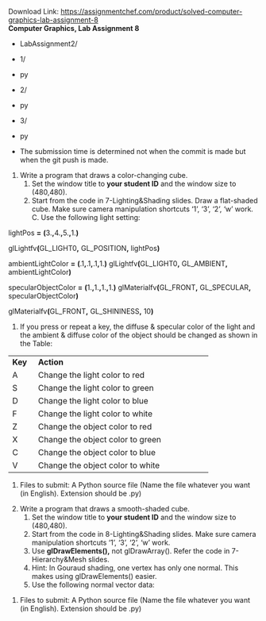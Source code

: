 Download Link: https://assignmentchef.com/product/solved-computer-graphics-lab-assignment-8
<br>
<strong>Computer Graphics, Lab Assignment 8 </strong>

+ LabAssignment2/

+ 1/

<ul>

 <li>py</li>

</ul>

+ 2/

<ul>

 <li>py</li>

</ul>

+ 3/

<ul>

 <li>py</li>

</ul>




<ul>

 <li>The submission time is determined not when the commit is made but when the git push is made.</li>

</ul>




<ol>

 <li>Write a program that draws a color-changing cube.

  <ol>

   <li>Set the window title to <strong>your student ID</strong> and the window size to (480,480).</li>

   <li>Start from the code in 7-Lighting&amp;Shading slides. Draw a flat-shaded cube. Make sure camera manipulation shortcuts ‘1’, ‘3’, ‘2’, ‘w’ work. C. Use the following light setting:</li>

  </ol></li>

</ol>

lightPos <strong>=</strong> <strong>(</strong>3.<strong>,</strong>4.<strong>,</strong>5.<strong>,</strong>1.<strong>)</strong>

glLightfv<strong>(</strong>GL_LIGHT0<strong>,</strong> GL_POSITION<strong>,</strong> lightPos<strong>)</strong>




ambientLightColor <strong>=</strong> <strong>(</strong>.1<strong>,</strong>.1<strong>,</strong>.1<strong>,</strong>1.<strong>)</strong>     glLightfv<strong>(</strong>GL_LIGHT0<strong>,</strong> GL_AMBIENT<strong>,</strong> ambientLightColor<strong>)</strong>




specularObjectColor <strong>=</strong> <strong>(</strong>1.<strong>,</strong>1.<strong>,</strong>1.<strong>,</strong>1.<strong>)</strong>     glMaterialfv<strong>(</strong>GL_FRONT<strong>,</strong> GL_SPECULAR<strong>,</strong> specularObjectColor<strong>)</strong>




glMaterialfv<strong>(</strong>GL_FRONT<strong>,</strong> GL_SHININESS<strong>,</strong> 10<strong>)</strong>




<ol>

 <li>If you press or repeat a key, the diffuse &amp; specular color of the light and the ambient &amp; diffuse color of the object should be changed as shown in the Table:</li>

</ol>

<table width="371">

 <tbody>

  <tr>

   <td width="36"><strong>Key </strong></td>

   <td width="335"><strong>Action </strong></td>

  </tr>

  <tr>

   <td width="36">A</td>

   <td width="335">Change the light color to red</td>

  </tr>

  <tr>

   <td width="36">S</td>

   <td width="335">Change the light color to green</td>

  </tr>

  <tr>

   <td width="36">D</td>

   <td width="335">Change the light color to blue</td>

  </tr>

  <tr>

   <td width="36">F</td>

   <td width="335">Change the light color to white</td>

  </tr>

  <tr>

   <td width="36">Z</td>

   <td width="335">Change the object color to red</td>

  </tr>

  <tr>

   <td width="36">X</td>

   <td width="335">Change the object color to green</td>

  </tr>

  <tr>

   <td width="36">C</td>

   <td width="335">Change the object color to blue</td>

  </tr>

  <tr>

   <td width="36">V</td>

   <td width="335">Change the object color to white</td>

  </tr>

 </tbody>

</table>

<ol>

 <li>Files to submit: A Python source file (Name the file whatever you want (in English). Extension should be .py)</li>

</ol>




<ol start="2">

 <li>Write a program that draws a smooth-shaded cube.

  <ol>

   <li>Set the window title to <strong>your student ID</strong> and the window size to (480,480).</li>

   <li>Start from the code in 8-Lighting&amp;Shading slides. Make sure camera manipulation shortcuts ‘1’, ‘3’, ‘2’, ‘w’ work.</li>

   <li>Use <strong>glDrawElements(),</strong> not glDrawArray(). Refer the code in 7-Hierarchy&amp;Mesh slides.</li>

   <li>Hint: In Gouraud shading, one vertex has only one normal. This makes using glDrawElements() easier.</li>

   <li>Use the following normal vector data:</li>

  </ol></li>

</ol>




<ol>

 <li>Files to submit: A Python source file (Name the file whatever you want (in English). Extension should be .py)</li>

</ol>


